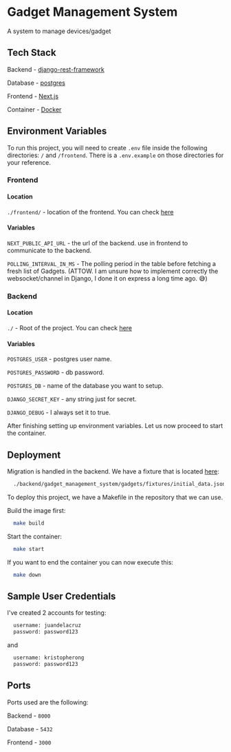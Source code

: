 
# Gadget Management System

A system to manage devices/gadget

## Tech Stack

Backend - [django-rest-framework](https://www.django-rest-framework.org/)

Database - [postgres](https://www.postgresql.org/)

Frontend - [Next.js](nextjs.org)

Container - [Docker](https://www.docker.com/)

## Environment Variables

To run this project, you will need to create `.env` file inside the following directories:
`/` and `/frontend`. There is a `.env.example` on those directories for your reference.

### Frontend
#### Location
`./frontend/` - location of the frontend. You can check [here](https://github.com/ongkristopher/Gadget-Management-System/blob/main/frontend/.env.example)

#### Variables
`NEXT_PUBLIC_API_URL` - the url of the backend. use in frontend to communicate to the backend.

`POLLING_INTERVAL_IN_MS` - The polling period in the table before fetching a fresh list of Gadgets. (ATTOW. I am unsure how to implement correctly the websocket/channel in Django, I done it on express a long time ago. 😅)

### Backend
#### Location
`./` - Root of the project. You can check [here](https://github.com/ongkristopher/Gadget-Management-System/blob/main/.env.example)

#### Variables
`POSTGRES_USER` - postgres user name.

`POSTGRES_PASSWORD` - db password.

`POSTGRES_DB` - name of the database you want to setup.

`DJANGO_SECRET_KEY` - any string just for secret.

`DJANGO_DEBUG` - I always set it to true.

After finishing setting up environment variables. Let us now proceed to start the container.



## Deployment

Migration is handled in the backend. We have a fixture that is located [here](https://github.com/ongkristopher/Gadget-Management-System/blob/main/backend/gadget_management_system/gadgets/fixtures/initial_data.json):
```bash
  ./backend/gadget_management_system/gadgets/fixtures/initial_data.json
```

To deploy this project, we have a Makefile in the repository that we can use.

Build the image first:
```bash
  make build
```

Start the container:
```bash
  make start
```

If you want to end the container you can now execute this:
```bash
  make down
```

## Sample User Credentials

I've created 2 accounts for testing:

```bash
  username: juandelacruz
  password: password123
```
and
```bash
  username: kristopherong
  password: password123
```

## Ports

Ports used are the following:

Backend - `8000`

Database - `5432`

Frontend - `3000`

